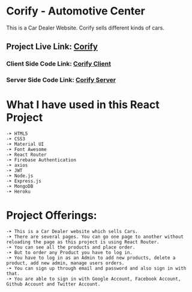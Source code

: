 # Corify - Automotive Center
This is a Car Dealer Website. Corify sells different kinds of cars.

## Project Live Link: [Corify](https://corify.netlify.app/home)

### Client Side Code Link: [Corify Client](https://github.com/programming-hero-web-course-4/niche-website-client-side-dev-shovon13)
### Server Side Code Link: [Corify Server](https://github.com/programming-hero-web-course-4/niche-website-server-side-dev-shovon13)

# What I have used in this React Project
	-➤ HTML5
	-➤ CSS3
	-➤ Material UI
	-➤ Font Awesome
    -➤ React Router
    -➤ Firebase Authentication
    -➤ axios
    -➤ JWT
    -➤ Node.js
    -➤ Express.js
    -➤ MongoDB
    -➤ Heroku

# Project Offerings:
	-➤ This is a Car Dealer website which sells Cars.
	-➤ There are several pages. You can go one page to another without reloading the page as this project is using React Router.
	-➤ You can see all the products and place order.
    -➤ But to order any Product you have to log in.
    -➤ You have to log in as an Admin to add new products, delete a product, add new admin, manage users orders.
    -➤ You can sign up through email and password and also sign in with that.
    -➤ You are able to sign in with Google Account, Facebook Account, Github Account and Twitter Account.